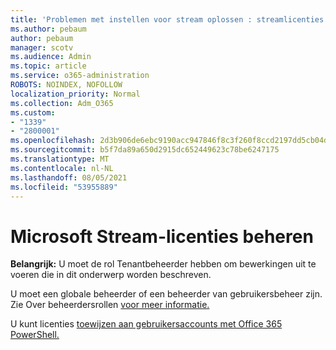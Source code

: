 ```yaml
---
title: 'Problemen met instellen voor stream oplossen : streamlicenties beheren'
ms.author: pebaum
author: pebaum
manager: scotv
ms.audience: Admin
ms.topic: article
ms.service: o365-administration
ROBOTS: NOINDEX, NOFOLLOW
localization_priority: Normal
ms.collection: Adm_O365
ms.custom:
- "1339"
- "2800001"
ms.openlocfilehash: 2d3b906de6ebc9190acc947846f8c3f260f8ccd2197dd5cb04daa9c2dffbac97
ms.sourcegitcommit: b5f7da89a650d2915dc652449623c78be6247175
ms.translationtype: MT
ms.contentlocale: nl-NL
ms.lasthandoff: 08/05/2021
ms.locfileid: "53955889"
---
```

# <a name="managing-microsoft-stream-licenses"></a>Microsoft Stream-licenties beheren

**Belangrijk:** U moet de rol Tenantbeheerder hebben om bewerkingen uit te voeren die in dit onderwerp worden beschreven.

U moet een globale beheerder of een beheerder van gebruikersbeheer zijn. Zie Over beheerdersrollen [voor meer informatie.](https://docs.microsoft.com/microsoft-365/admin/add-users/about-admin-roles)

U kunt licenties [toewijzen aan gebruikersaccounts met Office 365 PowerShell.](https://go.microsoft.com/fwlink/p/?linkid=850410)
